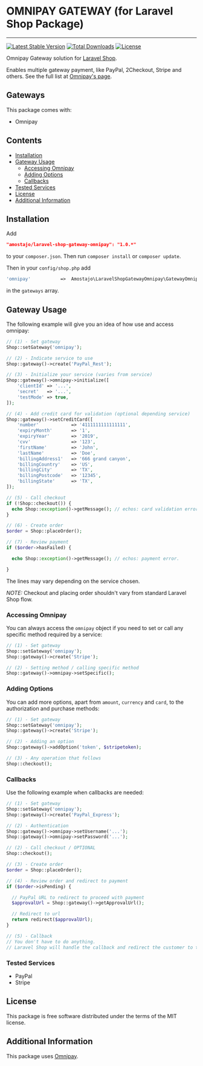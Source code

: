 # OMNIPAY GATEWAY (for Laravel Shop Package)
--------------------------------

[![Latest Stable Version](https://poser.pugx.org/amostajo/laravel-shop-gateway-omnipay/v/stable)](https://packagist.org/packages/amostajo/laravel-shop-gateway-omnipay)
[![Total Downloads](https://poser.pugx.org/amostajo/laravel-shop-gateway-omnipay/downloads)](https://packagist.org/packages/amostajo/laravel-shop-gateway-omnipay)
[![License](https://poser.pugx.org/amostajo/laravel-shop-gateway-omnipay/license)](https://packagist.org/packages/amostajo/laravel-shop-gateway-omnipay)

Omnipay Gateway solution for [Laravel Shop](https://github.com/amsgames/laravel-shop).

Enables multiple gateway payment, like PayPal, 2Checkout, Stripe and others.
See the full list at [Omnipay's page](https://github.com/thephpleague/omnipay).

## Gateways

This package comes with:

* Omnipay

## Contents

- [Installation](#installation)
- [Gateway Usage](#gateway-usage)
    - [Accessing Omnipay](#accessing-omnipay)
    - [Adding Options](#adding-options)
    - [Callbacks](#callbacks)
- [Tested Services](#tested-services)
- [License](#license)
- [Additional Information](#aditional-information)

## Installation

Add

```json
"amostajo/laravel-shop-gateway-omnipay": "1.0.*"
```

to your `composer.json`. Then run `composer install` or `composer update`.

Then in your `config/shop.php` add 

```php
'omnipay'           =>  Amostajo\LaravelShopGatewayOmnipay\GatewayOmnipay::class,
```
    
in the `gateways` array.

## Gateway Usage

The following example will give you an idea of how use and access omnipay:

```php
// (1) - Set gateway
Shop::setGateway('omnipay');

// (2) - Indicate service to use
Shop::gateway()->create('PayPal_Rest');

// (3) - Initialize your service (varies from service)
Shop::gateway()->omnipay->initialize([
	'clientId' => '...',
	'secret'   => '...',
	'testMode' => true,
]);

// (4) - Add credit card for validation (optional depending service)
Shop::gateway()->setCreditCard([
	'number' 			=> '4111111111111111',
	'expiryMonth'		=> '1',
	'expiryYear'		=> '2019',
	'cvv'				=> '123',
	'firstName'			=> 'John',
	'lastName'			=> 'Doe',
	'billingAddress1'	=> '666 grand canyon',
	'billingCountry'	=> 'US',
	'billingCity'		=> 'TX',
	'billingPostcode'	=> '12345',
	'billingState'		=> 'TX',
]);

// (5) - Call checkout
if (!Shop::checkout()) {
  echo Shop::exception()->getMessage(); // echos: card validation error.
}

// (6) - Create order
$order = Shop::placeOrder();

// (7) - Review payment
if ($order->hasFailed) {

  echo Shop::exception()->getMessage(); // echos: payment error.

}
```

The lines may vary depending on the service chosen.

*NOTE:* Checkout and placing order shouldn't vary from standard Laravel Shop flow.

### Accessing Omnipay

You can always access the `omnipay` object if you need to set or call any specific method required by a service:

```php
// (1) - Set gateway
Shop::setGateway('omnipay');
Shop::gateway()->create('Stripe');

// (2) - Setting method / calling specific method
Shop::gateway()->omnipay->setSpecific();
```

### Adding Options

You can add more options, apart from `amount`, `currency` and `card`, to the authorization and purchase methods:

```php
// (1) - Set gateway
Shop::setGateway('omnipay');
Shop::gateway()->create('Stripe');

// (2) - Adding an option
Shop::gateway()->addOption('token', $stripetoken);

// (3) - Any operation that follows
Shop::checkout();
```

### Callbacks

Use the following example when callbacks are needed:

```php
// (1) - Set gateway
Shop::setGateway('omnipay');
Shop::gateway()->create('PayPal_Express');

// (2) - Authentication
Shop::gateway()->omnipay->setUsername('...');
Shop::gateway()->omnipay->setPassword('...');

// (2) - Call checkout / OPTIONAL
Shop::checkout();

// (3) - Create order
$order = Shop::placeOrder();

// (4) - Review order and redirect to payment
if ($order->isPending) {

  // PayPal URL to redirect to proceed with payment
  $approvalUrl = Shop::gateway()->getApprovalUrl();

  // Redirect to url
  return redirect($approvalUrl);
}

// (5) - Callback
// You don't have to do anything.
// Laravel Shop will handle the callback and redirect the customer to the configured route.
```

### Tested Services

* PayPal
* Stripe

## License

This package is free software distributed under the terms of the MIT license.

## Additional Information

This package uses [Omnipay](https://github.com/thephpleague/omnipay).